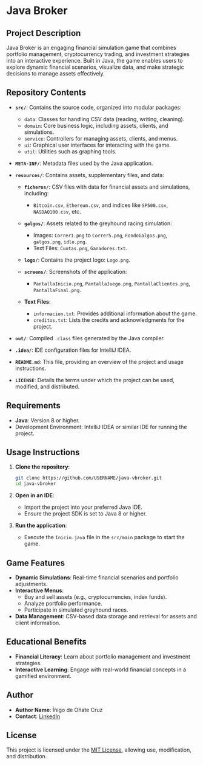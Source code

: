 # Java Broker

## Project Description

Java Broker is an engaging financial simulation game that combines portfolio management, cryptocurrency trading, and investment strategies into an interactive experience. Built in Java, the game enables users to explore dynamic financial scenarios, visualize data, and make strategic decisions to manage assets effectively.

## Repository Contents

- **`src/`**: Contains the source code, organized into modular packages:
  
  - `data`: Classes for handling CSV data (reading, writing, cleaning).
  - `domain`: Core business logic, including assets, clients, and simulations.
  - `service`: Controllers for managing assets, clients, and menus.
  - `ui`: Graphical user interfaces for interacting with the game.
  - `util`: Utilities such as graphing tools.
    
- **`META-INF/`**: Metadata files used by the Java application.
  
- **`resources/`**: Contains assets, supplementary files, and data:
  
  - **`ficheros/`**: CSV files with data for financial assets and simulations, including:
    - `Bitcoin.csv`, `Ethereum.csv`, and indices like `SP500.csv`, `NASDAQ100.csv`, etc.
      
  - **`galgos/`**: Assets related to the greyhound racing simulation:
    - Images: `Correr1.png` to `Correr5.png`, `FondoGalgos.png`, `galgos.png`, `idle.png`.
    - Text Files: `Cuotas.png`, `Ganadores.txt`.
      
  - **`logo/`**: Contains the project logo: `Logo.png`.
    
  - **`screens/`**: Screenshots of the application:
    - `PantallaInicio.png`, `PantallaJuego.png`, `PantallaClientes.png`, `PantallaFinal.png`.
      
  - **Text Files**:
    - `informacion.txt`: Provides additional information about the game.
    - `creditos.txt`: Lists the credits and acknowledgments for the project.
      
- **`out/`**: Compiled `.class` files generated by the Java compiler.
  
- **`.idea/`**: IDE configuration files for IntelliJ IDEA.
  
- **`README.md`**: This file, providing an overview of the project and usage instructions.
  
- **`LICENSE`**: Details the terms under which the project can be used, modified, and distributed.

## Requirements

- **Java**: Version 8 or higher.
- Development Environment: IntelliJ IDEA or similar IDE for running the project.

## Usage Instructions

1. **Clone the repository**:
   ```bash
   git clone https://github.com/USERNAME/java-vbroker.git
   cd java-vbroker
   ```

2. **Open in an IDE**:
   - Import the project into your preferred Java IDE.
   - Ensure the project SDK is set to Java 8 or higher.

3. **Run the application**:
   - Execute the `Inicio.java` file in the `src/main` package to start the game.

## Game Features

- **Dynamic Simulations**: Real-time financial scenarios and portfolio adjustments.
- **Interactive Menus**:
  - Buy and sell assets (e.g., cryptocurrencies, index funds).
  - Analyze portfolio performance.
  - Participate in simulated greyhound races.
- **Data Management**: CSV-based data storage and retrieval for assets and client information.

## Educational Benefits

- **Financial Literacy**: Learn about portfolio management and investment strategies.
- **Interactive Learning**: Engage with real-world financial concepts in a gamified environment.

## Author

- **Author Name**: Íñigo de Oñate Cruz  
- **Contact**: [LinkedIn](https://www.linkedin.com/in/%C3%AD%C3%B1igo-de-o%C3%B1ate-cruz-855b55263/)

## License

This project is licensed under the [MIT License](LICENSE), allowing use, modification, and distribution.
